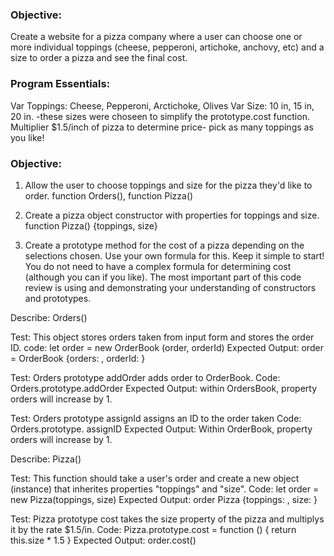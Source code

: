 ### Objective: 
Create a website for a pizza company where a user can choose one or more individual toppings (cheese, pepperoni, artichoke, anchovy, etc) and a size to order a pizza and see the final cost.

### Program Essentials:
Var Toppings: Cheese, Pepperoni, Arctichoke, Olives
Var Size: 10 in, 15 in, 20 in. -these sizes were choseen to simplify the prototype.cost function.  Multiplier $1.5/inch of pizza to determine price- pick as many toppings as you like!

### Objective: 
1. Allow the user to choose toppings and size for the pizza they'd like to order.
function Orders(), function Pizza()
2. Create a pizza object constructor with properties for toppings and size.
function Pizza() {toppings, size}

3. Create a prototype method for the cost of a pizza depending on the selections chosen. Use your own formula for this.  Keep it simple to start! You do not need to have a complex formula for determining cost (although you can if you like). The most important part of this code review is using and demonstrating your understanding of constructors and prototypes.

Describe: Orders()

Test: This object stores orders taken from input form and stores the order ID.
code: 
let order = new OrderBook (order, orderId)
Expected Output:
order =
OrderBook {orders: , orderId: }

Test: Orders prototype addOrder adds order to OrderBook.
Code: Orders.prototype.addOrder
Expected Output: within OrdersBook, property orders will increase by 1.

Test: Orders prototype assignId assigns an ID to the order taken
Code: Orders.prototype. assignID
Expected Output: Within OrderBook, property orders will increase by 1.

Describe: Pizza()

Test: This function should take a user's order and create a new object (instance) that inherites properties "toppings" and "size". 
Code:  let order = new Pizza(toppings, size)
Expected Output: 
order
Pizza {toppings: , size: }

Test: Pizza prototype cost takes the size property of the pizza and multiplys it by the rate  $1.5/in.
Code: Pizza.prototype.cost = function () {
return this.size * 1.5 } 
Expected Output: 
order.cost()




